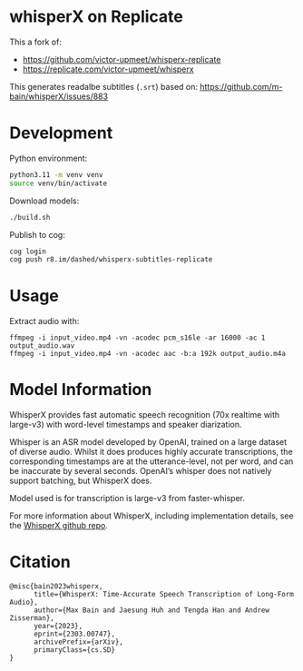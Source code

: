 # whisperX on Replicate

This a fork of:

- https://github.com/victor-upmeet/whisperx-replicate
- https://replicate.com/victor-upmeet/whisperx

This generates readalbe subtitles (`.srt`) based on: https://github.com/m-bain/whisperX/issues/883

# Development

Python environment:

```sh
python3.11 -m venv venv
source venv/bin/activate
```

Download models:

```sh
./build.sh
```

Publish to cog:

```sh
cog login
cog push r8.im/dashed/whisperx-subtitles-replicate
```

# Usage

Extract audio with:

```
ffmpeg -i input_video.mp4 -vn -acodec pcm_s16le -ar 16000 -ac 1 output_audio.wav
ffmpeg -i input_video.mp4 -vn -acodec aac -b:a 192k output_audio.m4a
```

# Model Information

WhisperX provides fast automatic speech recognition (70x realtime with large-v3) with word-level timestamps and speaker diarization.

Whisper is an ASR model developed by OpenAI, trained on a large dataset of diverse audio. Whilst it does produces highly accurate transcriptions, the corresponding timestamps are at the utterance-level, not per word, and can be inaccurate by several seconds. OpenAI’s whisper does not natively support batching, but WhisperX does.

Model used is for transcription is large-v3 from faster-whisper.

For more information about WhisperX, including implementation details, see the [WhisperX github repo](https://github.com/m-bain/whisperX).

# Citation

```
@misc{bain2023whisperx,
      title={WhisperX: Time-Accurate Speech Transcription of Long-Form Audio},
      author={Max Bain and Jaesung Huh and Tengda Han and Andrew Zisserman},
      year={2023},
      eprint={2303.00747},
      archivePrefix={arXiv},
      primaryClass={cs.SD}
}
```

